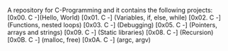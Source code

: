 A repository for C-Programming and it contains the following projects:
[0x00. C -](Hello, World)
[0x01. C -] (Variables, if, else, while)
[0x02. C -] (Functions, nested loops)
[0x03. C -] (Debugging)
[0x05. C -] (Pointers, arrays and strings)
[0x09. C -] (Static libraries)
[0x08. C -] (Recursion)
[0x0B. C -] (malloc, free)
[0x0A. C -] (argc, argv)
